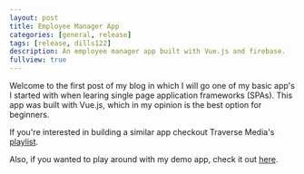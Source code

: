 ```yaml
---
layout: post
title: Employee Manager App
categories: [general, release]
tags: [release, dills122]
description: An employee manager app built with Vue.js and firebase.
fullview: true
---
```


Welcome to the first post of my blog in which I will go one of my basic app's I started with when learing single page application frameworks (SPAs). This app was built with Vue.js, which in my opinion is the best option for beginners.

If you're interested in building a similar app checkout Traverse Media's [playlist](https://www.youtube.com/playlist?list=PLillGF-RfqbYsOOycB67Raf9dwmL6Y31M).

Also, if you wanted to play around with my demo app, check it out [here](https://dills122.github.io/Employee-Manager/#/).